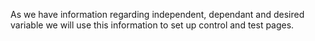 As we have information regarding independent, dependant and desired variable we will use this information to set up control and test pages.